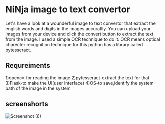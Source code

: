# NiNja image to text convertor
  Let's have  a look at a wounderful  image to text convertor that extract the english words and digits in the images accuratlly. You can upload your
  images from your device and click the convert button to extract the text from the image. I used a simple OCR technique to do it. OCR means 
  optical charecter recognition technique for this python has a library called pytesseract. 
  
## Requreiments
1)opencv-for reading the image
2)pytesseract-extract the text for that
3)Flask-to make the UI(user Interface)
4)OS-to save,identify the system path of the image  in the system

## screenshorts
![Screenshot (6)](https://user-images.githubusercontent.com/51699297/77400072-a65d9f00-6dd0-11ea-9c54-72381def2047.png)
